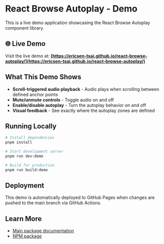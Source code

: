 # React Browse Autoplay - Demo

This is a live demo application showcasing the React Browse Autoplay component library.

## 🌐 Live Demo

Visit the live demo at: **[https://ericsen-tsai.github.io/react-browse-autoplay/](https://ericsen-tsai.github.io/react-browse-autoplay/)**

## What This Demo Shows

- **Scroll-triggered audio playback** - Audio plays when scrolling between defined anchor points
- **Mute/unmute controls** - Toggle audio on and off
- **Enable/disable autoplay** - Turn the autoplay behavior on and off
- **Visual feedback** - See exactly where the autoplay zones are defined

## Running Locally

```bash
# Install dependencies
pnpm install

# Start development server
pnpm run dev:demo

# Build for production
pnpm run build:demo
```

## Deployment

This demo is automatically deployed to GitHub Pages when changes are pushed to the main branch via GitHub Actions.

## Learn More

- [Main package documentation](../../packages/react-browse-autoplay/README.md)
- [NPM package](https://www.npmjs.com/package/@erichandsen/react-browse-autoplay)
